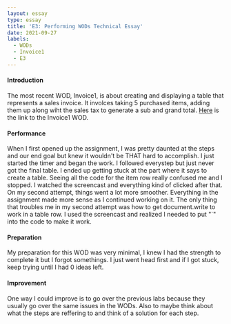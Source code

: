 ```yaml
---
layout: essay
type: essay
title: 'E3: Performing WODs Technical Essay'
date: 2021-09-27
labels:
  - WODs
  - Invoice1
  - E3
---
```


<h4 id="introduction">Introduction</h4>

<p>The most recent WOD, Invoice1, is about creating and displaying a table that represents a sales invoice. It involces taking 5 purchased items, adding them up along wiht the sales tax to generate a sub and grand total. <a href="https://dport96.github.io/ITM352/morea/060.expressions-operators/experience-invoice1.html">Here</a> is the link to the Invoice1 WOD.</p>

<h4 id="performance">Performance</h4>

<p>When I first opened up the assignment, I was pretty daunted at the steps and our end goal but knew it wouldn't be THAT hard to accomplish. I just started the timer and began the work. I followed everystep but just never got the final table. I ended up getting stuck at the part where it says to create a table. Seeing all the code for the item row really confused me and I stopped. I watched the screencast and everything kind of clicked after that. On my second attempt, things went a lot more smoother. Everything in the assignment made more sense as I continued working on it. The only thing that troubles me in my second attempt was how to get document.write to work in a table row. I used the screencast and realized I needed to put "`" into the code to make it work.</p>

<h4 id="preparation">Preparation</h4>

<p>My preparation for this WOD was very minimal, I knew I had the strength to complete it but I forgot somethings. I just went head first and if I got stuck, keep trying until I had 0 ideas left.</p>

<h4 id="improvement">Improvement</h4>

<p>One way I could improve is to go over the previous labs because they usually go over the same issues in the WODs. Also to maybe think about what the steps are reffering to and think of a solution for each step.</p>
